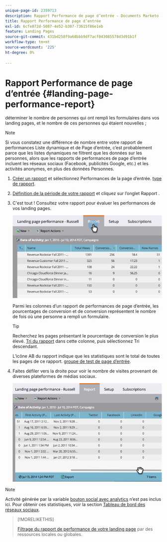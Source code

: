 ```yaml
---
unique-page-id: 2359713
description: Rapport Performance de page d’entrée - Documents Marketo - Documentation du produit
title: Rapport Performance de page d’entrée
exl-id: 6cfe072d-5087-4e52-b387-73615f86e1eb
feature: Landing Pages
source-git-commit: 431bd258f9a68bbb9df7acf043085578d3d91b1f
workflow-type: tm+mt
source-wordcount: '225'
ht-degree: 0%

---
```


# Rapport Performance de page d’entrée {#landing-page-performance-report}

déterminer le nombre de personnes qui ont rempli les formulaires dans vos landing pages, et le nombre de ces personnes qui étaient nouvelles ;

>[!NOTE]
>
>Si vous constatez une différence de nombre entre votre rapport de performances Liste dynamique et de Page d’entrée, c’est probablement parce que les listes dynamiques ne filtrent que les données sur les personnes, alors que les rapports de performances de page d’entrée incluent les réseaux sociaux (Facebook, publicités Google, etc.) et les activités anonymes, en plus des données Personnes.

1. [Créer un rapport](/help/marketo/product-docs/reporting/basic-reporting/creating-reports/create-a-report-in-a-program.md) et sélectionnez Performances de la page d’entrée. [type de rapport](/help/marketo/product-docs/reporting/basic-reporting/report-types/report-type-overview.md).
1. [Définition de la période de votre rapport](/help/marketo/product-docs/reporting/basic-reporting/editing-reports/change-a-report-time-frame.md) et cliquez sur l’onglet Rapport .
1. C&#39;est tout ! Consultez votre rapport pour évaluer les performances de vos landing pages.

   ![](assets/image2014-9-16-15-3a53-3a33.png)

   Parmi les colonnes d’un rapport de performances de page d’entrée, les pourcentages de conversion et de conversion représentent le nombre de fois où une personne a rempli un formulaire.

   >[!TIP]
   >
   >Recherchez les pages présentant le pourcentage de conversion le plus élevé. [Tri du rapport](/help/marketo/product-docs/reporting/basic-reporting/editing-reports/sort-report-on-columns.md) dans cette colonne, puis sélectionnez Tri descendant.

   L’icône AB du rapport indique que les statistiques sont le total de toutes les pages de ce rapport. [groupe de test de page d’entrée](/help/marketo/product-docs/demand-generation/landing-pages/understanding-landing-pages/landing-page-test-groups.md).

1. Faites défiler vers la droite pour voir le nombre de visites provenant de diverses plateformes de médias sociaux.

   ![](assets/image2014-9-16-15-3a54-3a27.png)

>[!NOTE]
>
>Activité générée par la variable [bouton social avec analytics](/help/marketo/product-docs/demand-generation/landing-pages/free-form-landing-pages/add-a-social-button-to-a-free-form-landing-page.md) n’est pas inclus ici. Pour obtenir ces statistiques, voir la section [Tableau de bord des réseaux sociaux](/help/marketo/product-docs/demand-generation/social/social-functions/view-social-performance.md).

>[!MORELIKETHIS]
>
>[Filtrage du rapport de performance de votre landing page](/help/marketo/product-docs/demand-generation/landing-pages/landing-page-actions/filter-a-landing-page-performance-report.md) par des ressources locales ou globales.
